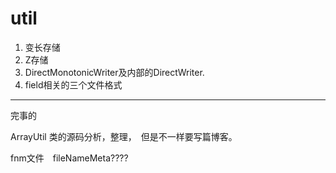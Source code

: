 







# util

1. 变长存储
2. Z存储
3. DirectMonotonicWriter及内部的DirectWriter.
4. field相关的三个文件格式

---

完事的

ArrayUtil 类的源码分析，整理，　但是不一样要写篇博客。

fnm文件　fileNameMeta????

